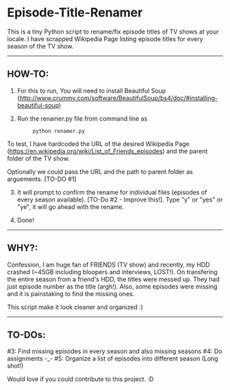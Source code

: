 # Episode-Title-Renamer

This is a tiny Python script to rename/fix episode titles of TV shows at your locale. I have scrapped Wikipedia Page listing episode titles for every season of the TV show.

-------
HOW-TO:
-------
1. For this to run, You will need to install Beautiful Soup (http://www.crummy.com/software/BeautifulSoup/bs4/doc/#installing-beautiful-soup)

2. Run the renamer.py file from command line as

            python renamer.py
            
To test, I have hardcoded the URL of the desired Wikipedia Page (https://en.wikipedia.org/wiki/List_of_Friends_episodes) and the parent folder of the TV show. 

Optionally we could pass the URL and the path to parent folder as arguements. [TO-DO #1]

3. It will prompt to confirm the rename for individual files (episodes of every season available). [TO-Do #2 - Improve this!]. Type "y" or "yes" or "ye", it will go ahead with the rename.

4. Done!

-----
WHY?:
-----
Confession, I am huge fan of FRIENDS (TV show) and recently, my HDD crashed (~45GB including bloopers and interviews, LOST!). On transfering the entire season from a friend's HDD, the titles were messed up. They had just episode number as the title (argh!). Also, some episodes were missing and it is painstaking to find the missing ones.

This script make it look cleaner and organized :)

-------
TO-DOs:
-------
#3: Find missing episodes in every season and also missing seasons
#4: Do assignments -_-
#5: Organize a list of episodes into different season (Long shot!)

Would love if you could contribute to this project. :D
